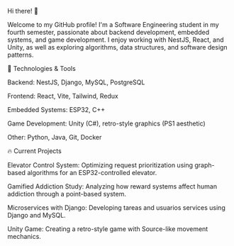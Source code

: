 Hi there! 👋

Welcome to my GitHub profile! I'm a Software Engineering student in my fourth semester, passionate about backend development, embedded systems, and game development. I enjoy working with NestJS, React, and Unity, as well as exploring algorithms, data structures, and software design patterns.

🚀 Technologies & Tools

Backend: NestJS, Django, MySQL, PostgreSQL

Frontend: React, Vite, Tailwind, Redux

Embedded Systems: ESP32, C++

Game Development: Unity (C#), retro-style graphics (PS1 aesthetic)

Other: Python, Java, Git, Docker

🔥 Current Projects

Elevator Control System: Optimizing request prioritization using graph-based algorithms for an ESP32-controlled elevator.

Gamified Addiction Study: Analyzing how reward systems affect human addiction through a point-based system.

Microservices with Django: Developing tareas and usuarios services using Django and MySQL.

Unity Game: Creating a retro-style game with Source-like movement mechanics.


